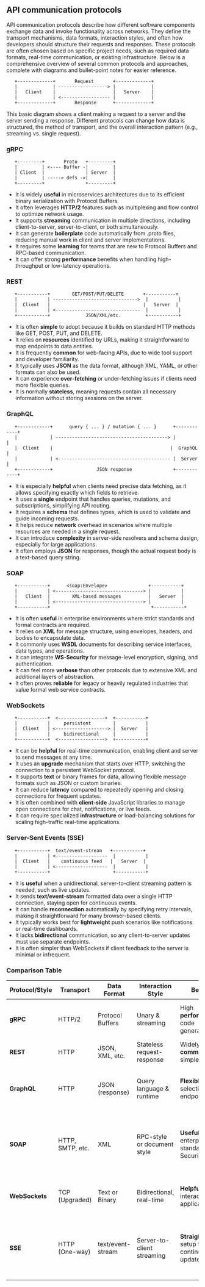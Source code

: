 ## API communication protocols

API communication protocols describe how different software components exchange data and invoke functionality across networks. They define the transport mechanisms, data formats, interaction styles, and often how developers should structure their requests and responses. These protocols are often chosen based on specific project needs, such as required data formats, real-time communication, or existing infrastructure. Below is a comprehensive overview of several common protocols and approaches, complete with diagrams and bullet-point notes for easier reference.

```
   +-------------+       Request       +-------------+
   |             | ------------------> |             |
   |   Client    |                     |   Server    |
   |             | <------------------ |             |
   +-------------+       Response      +-------------+
```

This basic diagram shows a client making a request to a server and the server sending a response. Different protocols can change how data is structured, the method of transport, and the overall interaction pattern (e.g., streaming vs. single request).

### gRPC

```
   +---------+       Proto   +---------+
   |         | <---- Buffer -|         |
   | Client  |               | Server  |
   |         | -----> defs ->|         |
   +---------+               +---------+
```

- It is widely **useful** in microservices architectures due to its efficient binary serialization with Protocol Buffers.  
- It often leverages **HTTP/2** features such as multiplexing and flow control to optimize network usage.  
- It supports **streaming** communication in multiple directions, including client-to-server, server-to-client, or both simultaneously.  
- It can generate **boilerplate** code automatically from .proto files, reducing manual work in client and server implementations.  
- It requires some **learning** for teams that are new to Protocol Buffers and RPC-based communication.  
- It can offer strong **performance** benefits when handling high-throughput or low-latency operations.  

### REST

```
   +-----------+        GET/POST/PUT/DELETE       +-----------+
   |           | ------------------------------->  |           |
   |  Client   |                                  |   Server  |
   |           | <-------------------------------  |           |
   +-----------+             JSON/XML/etc.         +-----------+
```

- It is often **simple** to adopt because it builds on standard HTTP methods like GET, POST, PUT, and DELETE.  
- It relies on **resources** identified by URLs, making it straightforward to map endpoints to data entities.  
- It is frequently **common** for web-facing APIs, due to wide tool support and developer familiarity.  
- It typically uses **JSON** as the data format, although XML, YAML, or other formats can also be used.  
- It can experience **over-fetching** or under-fetching issues if clients need more flexible queries.  
- It is normally **stateless**, meaning requests contain all necessary information without storing sessions on the server.  

### GraphQL

```
   +------------+      query { ... } / mutation { ... }      +------------+
   |            | -----------------------------------------> |            |
   |  Client    |                                           |  GraphQL   |
   |            | <----------------------------------------- |  Server    |
   +------------+                JSON response               +------------+
```

- It is especially **helpful** when clients need precise data fetching, as it allows specifying exactly which fields to retrieve.  
- It uses a **single** endpoint that handles queries, mutations, and subscriptions, simplifying API routing.  
- It requires a **schema** that defines types, which is used to validate and guide incoming requests.  
- It helps reduce **network** overhead in scenarios where multiple resources are needed in a single request.  
- It can introduce **complexity** in server-side resolvers and schema design, especially for large applications.  
- It often employs **JSON** for responses, though the actual request body is a text-based query string.  

### SOAP

```
   +-----------+      <soap:Envelope>               +-----------+
   |           | <--------------------------------> |           |
   |   Client  |        XML-based messages          |   Server  |
   |           | <--------------------------------> |           |
   +-----------+                                     +-----------+
```

- It is often **useful** in enterprise environments where strict standards and formal contracts are required.  
- It relies on **XML** for message structure, using envelopes, headers, and bodies to encapsulate data.  
- It commonly uses **WSDL** documents for describing service interfaces, data types, and operations.  
- It can integrate **WS-Security** for message-level encryption, signing, and authentication.  
- It can feel more **verbose** than other protocols due to extensive XML and additional layers of abstraction.  
- It often proves **reliable** for legacy or heavily regulated industries that value formal web service contracts.  

### WebSockets

```
   +-----------+  <----------------->  +-----------+
   |           |     persistent        |           |
   |  Client   | <-------------------> |  Server   |
   |           |     bidirectional     |           |
   +-----------+  <----------------->  +-----------+
```

- It can be **helpful** for real-time communication, enabling client and server to send messages at any time.  
- It uses an **upgrade** mechanism that starts over HTTP, switching the connection to a persistent WebSocket protocol.  
- It supports **text** or binary frames for data, allowing flexible message formats such as JSON or custom binaries.  
- It can reduce **latency** compared to repeatedly opening and closing connections for frequent updates.  
- It is often combined with **client-side** JavaScript libraries to manage open connections for chat, notifications, or live feeds.  
- It can require specialized **infrastructure** or load-balancing solutions for scaling high-traffic real-time applications.  

### Server-Sent Events (SSE)

```
   +-----------+  text/event-stream   +-----------+
   |           | <-------------------  |           |
   |  Client   |    continuous feed   |   Server  |
   |           | <-------------------  |           |
   +-----------+                       +-----------+
```

- It is **useful** when a unidirectional, server-to-client streaming pattern is needed, such as live updates.  
- It sends **text/event-stream** formatted data over a single HTTP connection, staying open for continuous events.  
- It can handle **reconnection** automatically by specifying retry intervals, making it straightforward for many browser-based clients.  
- It typically works best for **lightweight** push scenarios like notifications or real-time dashboards.  
- It lacks **bidirectional** communication, so any client-to-server updates must use separate endpoints.  
- It is often simpler than WebSockets if client feedback to the server is minimal or infrequent.  

### Comparison Table

| Protocol/Style | Transport         | Data Format      | Interaction Style             | Benefits                                              | Drawbacks                                                 | Ideal Use Cases                                                                        |
|----------------|-------------------|------------------|------------------------------|-------------------------------------------------------|-----------------------------------------------------------|----------------------------------------------------------------------------------------|
| **gRPC**       | HTTP/2           | Protocol Buffers | Unary & streaming            | High **performance**, code generation                | Requires learning curve with Protocol Buffers            | Low-latency microservices and multi-language ecosystems                                 |
| **REST**       | HTTP             | JSON, XML, etc.  | Stateless request-response    | Widely **common**, simple tooling                     | Over-fetching/under-fetching issues                      | Web APIs with broad client support                                                     |
| **GraphQL**    | HTTP             | JSON (response)  | Query language & runtime     | **Flexible** field selection, single endpoint         | Resolver complexity in large schemas                     | Complex client data requirements with multiple linked resources                         |
| **SOAP**       | HTTP, SMTP, etc. | XML              | RPC-style or document style   | **Useful** for enterprise standards (WS-Security)     | Verbose payloads, more complex to implement              | Strictly regulated or legacy systems needing formal service definitions                |
| **WebSockets** | TCP (Upgraded)   | Text or Binary   | Bidirectional, real-time     | **Helpful** for interactive applications             | Requires persistent connections, specialized scaling      | Chat, live dashboards, gaming, collaborative editing                                    |
| **SSE**        | HTTP (One-way)   | text/event-stream| Server-to-client streaming    | **Straightforward** setup for continuous updates      | Only supports unidirectional communication               | Live feeds, notifications, real-time event distribution where client rarely sends data |

